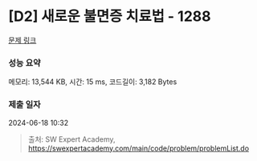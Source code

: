 # [D2] 새로운 불면증 치료법 - 1288 

[문제 링크](https://swexpertacademy.com/main/code/problem/problemDetail.do?contestProbId=AV18_yw6I9MCFAZN) 

### 성능 요약

메모리: 13,544 KB, 시간: 15 ms, 코드길이: 3,182 Bytes

### 제출 일자

2024-06-18 10:32



> 출처: SW Expert Academy, https://swexpertacademy.com/main/code/problem/problemList.do